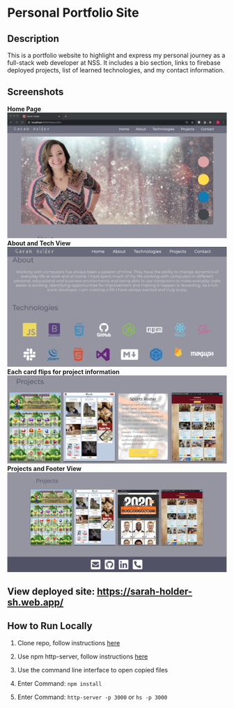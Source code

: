 # Personal Portfolio Site

## Description

This is a portfolio website to highlight and express my personal journey as a full-stack web developer at NSS. It includes a bio section, links to firebase deployed projects, list of learned technologies, and my contact information.

## Screenshots

**Home Page**
![home page view](screenshots/homeView.png)
**About and Tech View**
![about and tech view](screenshots/aboutAndTech.png)
**Each card flips for project information**
![card flip](screenshots/projectCardFlip.png)
**Projects and Footer View**
![projects and footer view](screenshots/projectsAndFooter.png)

## View deployed site: <https://sarah-holder-sh.web.app/>

## How to Run Locally

1. Clone repo, follow instructions [here](https://help.github.com/en/github/creating-cloning-and-archiving-repositories/cloning-a-repository#about-cloning-a-repository)

2. Use npm http-server, follow instructions [here](https://www.npmjs.com/package/http-server)

3. Use the command line interface to open copied files

4. Enter Command: `npm install`

5. Enter Command: `http-server -p 3000` or `hs -p 3000`
